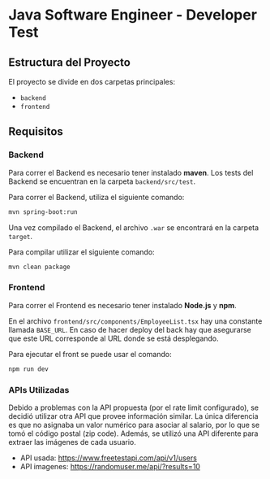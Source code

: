 # Java Software Engineer - Developer Test

## Estructura del Proyecto

El proyecto se divide en dos carpetas principales:

- `backend`
- `frontend`

## Requisitos

### Backend

Para correr el Backend es necesario tener instalado **maven**. Los tests del Backend se encuentran en la carpeta `backend/src/test`.

Para correr el Backend, utiliza el siguiente comando:

```bash
mvn spring-boot:run
```

Una vez compilado el Backend, el archivo `.war` se encontrará en la carpeta `target`.

Para compilar utilizar el siguiente comando:

```bash
mvn clean package
```

### Frontend

Para correr el Frontend es necesario tener instalado **Node.js** y **npm**.

En el archivo `frontend/src/components/EmployeeList.tsx` hay una constante llamada `BASE_URL`. En caso de hacer deploy del back
hay que asegurarse que este URL corresponde al URL donde se está desplegando.

Para ejecutar el front se puede usar el comando:

```bash
npm run dev
```

### APIs Utilizadas

Debido a problemas con la API propuesta (por el rate limit configurado), se decidió utilizar otra API que provee información similar. La única diferencia es que no asignaba un valor numérico para asociar al salario, por lo que se tomó el código postal (zip code). Además, se utilizó una API diferente para extraer las imágenes de cada usuario.

- API usada: <https://www.freetestapi.com/api/v1/users>
- API imagenes: <https://randomuser.me/api/?results=10>
